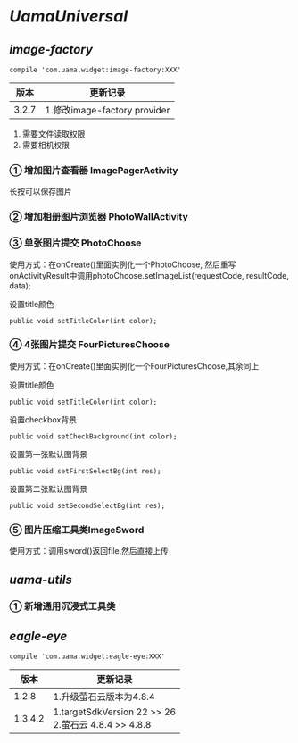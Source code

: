 # ***UamaUniversal***
## *image-factory*
<pre><code>compile 'com.uama.widget:image-factory:XXX'</code></pre>

版本     | 更新记录
-------- | -----
3.2.7  | 1.修改image-factory provider

1. 需要文件读取权限
2. 需要相机权限
### ① 增加图片查看器 ImagePagerActivity
长按可以保存图片
### ② 增加相册图片浏览器 PhotoWallActivity
### ③ 单张图片提交 PhotoChoose
使用方式：在onCreate()里面实例化一个PhotoChoose,
然后重写onActivityResult中调用photoChoose.setImageList(requestCode, resultCode, data);

设置title颜色
<pre><code>public void setTitleColor(int color);</code></pre>
### ④ 4张图片提交 FourPicturesChoose
使用方式：在onCreate()里面实例化一个FourPicturesChoose,其余同上

设置title颜色
<pre><code>public void setTitleColor(int color);</code></pre>
设置checkbox背景
<pre><code>public void setCheckBackground(int color);</code></pre>
设置第一张默认图背景
<pre><code>public void setFirstSelectBg(int res);</code></pre>
设置第二张默认图背景
<pre><code>public void setSecondSelectBg(int res);</code></pre>
### ⑤ 图片压缩工具类ImageSword
使用方式：调用sword()返回file,然后直接上传

## *uama-utils*
### ① 新增通用沉浸式工具类

## *eagle-eye*

<pre><code>compile 'com.uama.widget:eagle-eye:XXX'</code></pre>


版本     | 更新记录
-------- | -----
1.2.8  | 1.升级萤石云版本为4.8.4
1.3.4.2 | 1.targetSdkVersion 22 >> 26 <br> 2.萤石云 4.8.4 >> 4.8.8
        

